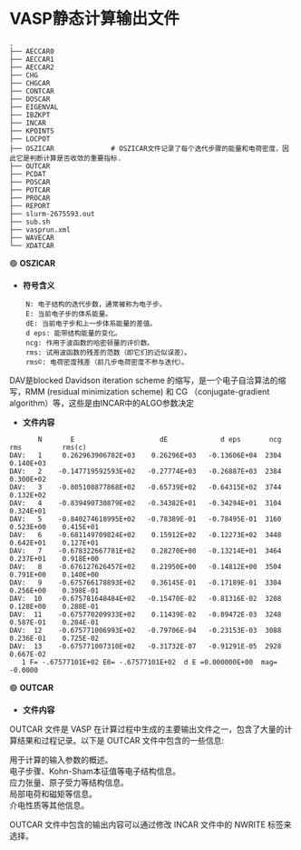 
# VASP静态计算输出文件

```
.
├── AECCAR0
├── AECCAR1
├── AECCAR2
├── CHG
├── CHGCAR
├── CONTCAR
├── DOSCAR
├── EIGENVAL
├── IBZKPT
├── INCAR
├── KPOINTS
├── LOCPOT
├── OSZICAR              # OSZICAR文件记录了每个迭代步骤的能量和电荷密度，因此它是判断计算是否收敛的重要指标.
├── OUTCAR
├── PCDAT
├── POSCAR
├── POTCAR
├── PROCAR
├── REPORT
├── slurm-2675593.out
├── sub.sh
├── vasprun.xml
├── WAVECAR
└── XDATCAR
```



:green_circle: **OSZICAR**

- **符号含义**

```
    N: 电子结构的迭代步数，通常被称为电子步。
    E: 当前电子步的体系能量。
    dE: 当前电子步和上一步体系能量的差值。
    d eps: 能带结构能量的变化。
    ncg: 作用于波函数的哈密顿量的评价数。
    rms: 试用波函数的残差的范数（即它们的近似误差）。
    rms©: 电荷密度残差（前几步电荷密度不参与迭代）。
```
DAV是blocked Davidson iteration scheme 的缩写，是一个电子自洽算法的缩写，RMM (residual minimization scheme) 和 CG （conjugate-gradient algorithm）等，这些是由INCAR中的ALGO参数决定

- **文件内容**

```
       N       E                     dE             d eps       ncg     rms          rms(c)
DAV:   1     0.262963906782E+03    0.26296E+03   -0.13606E+04  2304   0.140E+03
DAV:   2    -0.147719592593E+02   -0.27774E+03   -0.26887E+03  2384   0.300E+02
DAV:   3    -0.805108877868E+02   -0.65739E+02   -0.64315E+02  3744   0.132E+02
DAV:   4    -0.839490730879E+02   -0.34382E+01   -0.34294E+01  3104   0.324E+01
DAV:   5    -0.840274618995E+02   -0.78389E-01   -0.78495E-01  3160   0.523E+00    0.415E+01
DAV:   6    -0.681149709824E+02    0.15912E+02   -0.12273E+02  3448   0.642E+01    0.127E+01
DAV:   7    -0.678322667781E+02    0.28270E+00   -0.13214E+01  3464   0.237E+01    0.918E+00
DAV:   8    -0.676127626457E+02    0.21950E+00   -0.14812E+00  3504   0.791E+00    0.140E+00
DAV:   9    -0.675766178893E+02    0.36145E-01   -0.17189E-01  3304   0.256E+00    0.398E-01
DAV:  10    -0.675781648484E+02   -0.15470E-02   -0.81316E-02  3208   0.128E+00    0.288E-01
DAV:  11    -0.675770209933E+02    0.11439E-02   -0.89472E-03  3248   0.587E-01    0.204E-01
DAV:  12    -0.675771006993E+02   -0.79706E-04   -0.23153E-03  3088   0.236E-01    0.725E-02
DAV:  13    -0.675771007310E+02   -0.31732E-07   -0.91291E-05  2928   0.667E-02
   1 F= -.67577101E+02 E0= -.67577101E+02  d E =0.000000E+00  mag=    -0.0000
```

:green_circle: **OUTCAR**

- **文件内容**

OUTCAR 文件是 VASP 在计算过程中生成的主要输出文件之一，包含了大量的计算结果和过程记录。以下是 OUTCAR 文件中包含的一些信息:

用于计算的输入参数的概述。    
电子步骤、Kohn-Sham本征值等电子结构信息。    
应力张量、原子受力等结构信息。   
局部电荷和磁矩等信息。  
介电性质等其他信息。    

OUTCAR 文件中包含的输出内容可以通过修改 INCAR 文件中的 NWRITE 标签来选择。





